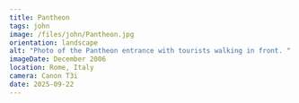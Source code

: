 ```yaml
---
title: Pantheon
tags: john
image: /files/john/Pantheon.jpg
orientation: landscape
alt: "Photo of the Pantheon entrance with tourists walking in front. "
imageDate: December 2006
location: Rome, Italy
camera: Canon T3i
date: 2025-09-22
---
```

